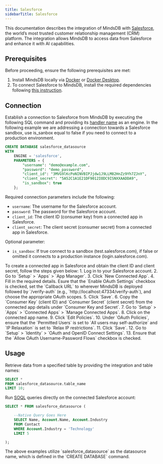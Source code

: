 ```yaml
---
title: Salesforce
sidebarTitle: Salesforce
---
```


This documentation describes the integration of MindsDB with [Salesforce](https://www.salesforce.com/), the world’s most trusted customer relationship management (CRM) platform.
The integration allows MindsDB to access data from Salesforce and enhance it with AI capabilities.

## Prerequisites

Before proceeding, ensure the following prerequisites are met:

1. Install MindsDB locally via [Docker](https://docs.mindsdb.com/setup/self-hosted/docker) or [Docker Desktop](https://docs.mindsdb.com/setup/self-hosted/docker-desktop).
2. To connect Salesforce to MindsDB, install the required dependencies following [this instruction](https://docs.mindsdb.com/setup/self-hosted/docker#install-dependencies).

## Connection

Establish a connection to Salesforce from MindsDB by executing the following SQL command and providing its [handler name](https://github.com/mindsdb/mindsdb/tree/main/mindsdb/integrations/handlers/salesforce_handler) as an engine.
In the following example we are addressing a connection towards a Salesforce sandbox, use is_sanbox equal to false if you need to connect to a production environment.

```sql
CREATE DATABASE salesforce_datasource
WITH
    ENGINE = 'salesforce',
    PARAMETERS = {
        "username": "demo@example.com",
        "password": "demo_password",
        "client_id": "3MVG9lKcPoNINVBIPJjdw1J9LLM82HnZz9Yh7ZJnY",
        "client_secret": "5A52C1A1E21DF9012IODC9ISNXXAADDA9",
        "is_sandbox": true
    };
```

Required connection parameters include the following:

* `username`: The username for the Salesforce account.
* `password`: The password for the Salesforce account.
* `client_id`: The client ID (consumer key) from a connected app in Salesforce.
* `client_secret`: The client secret (consumer secret) from a connected app in Salesforce.

Optional parameter:
* `is_sandbox`: If true connect to a sandbox (test.salesforce.com), if false or omitted it connects to a production instance (login.salesforce.com).

<Tip>
To create a connected app in Salesforce and obtain the client ID and client secret, follow the steps given below:
1. Log in to your Salesforce account.
2. Go to `Setup` > `Apps` > `App Manager`.
3. Click `New Connected App`.
4. Fill in the required details. Esure that the `Enable OAuth Settings` checkbox is checked, set the `Callback URL` to wherever MindsDB is deployed followed by `/verify-auth` (e.g., `http://localhost:47334/verify-auth`), and choose the appropriate OAuth scopes.
5. Click `Save`.
6. Copy the `Consumer Key` (client ID) and `Consumer Secret` (client secret) from the connected app details under `Consumer Key and Secret`.
7. Go to `Setup` > `Apps` > `Connected Apps` > `Manage Connected Apps`.
8. Click on the connected app name.
9. Click `Edit Policies`.
10. Under `OAuth Policies`, ensure that the `Permitted Users` is set to `All users may self-authorize` and `IP Relaxation` is set to `Relax IP restrictions`.
11. Click `Save`.
12. Go to `Setup` > `Identity` > `OAuth and OpenID Connect Settings`.
13. Ensure that the `Allow OAuth Username-Password Flows` checkbox is checked.
</Tip>

## Usage

Retrieve data from a specified table by providing the integration and table names:

```sql
SELECT *
FROM salesforce_datasource.table_name
LIMIT 10;
```

Run [SOQL](https://developer.salesforce.com/docs/atlas.en-us.soql_sosl.meta/soql_sosl/sforce_api_calls_soql.htm) queries directly on the connected Salesforce account:

```sql
SELECT * FROM salesforce_datasource (

    --Native Query Goes Here
    SELECT Name, Account.Name, Account.Industry
    FROM Contact
    WHERE Account.Industry = 'Technology'
    LIMIT 5

);
```

<Note>
The above examples utilize `salesforce_datasource` as the datasource name, which is defined in the `CREATE DATABASE` command.
</Note>

